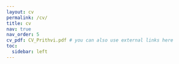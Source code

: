```yaml
---
layout: cv
permalink: /cv/
title: cv
nav: true
nav_order: 5
cv_pdf: CV_Prithvi.pdf # you can also use external links here
toc:
  sidebar: left
---
```

